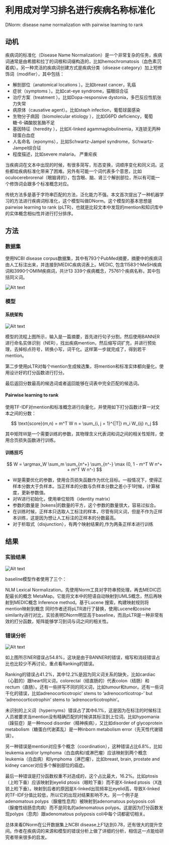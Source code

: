 # 利用成对学习排名进行疾病名称标准化

DNorm: disease name normalization with pairwise learning to rank

## 动机

疾病词的标准化（Disease Name Normalization）是一个非常复杂的任务，疾病词通常是由希腊和拉丁的词根和词缀构造的，比如hemochromatosis（血色素沉着病）。另一种灵活的疾病词创建方式是疾病分类（disease category）加上短修饰词（modifier），其中包括：

* 解剖部位（anatomical locations ）。比如breast cancer，乳癌
* 症状（symptoms ）。比如cat-eye syndrome，猫眼综合征
* 治疗方案（treatment ）。比如Dopa-responsive dystonia，多巴反应性肌张力失常
* 病原体（causative agent）。比如staph infection，葡萄球菌感染
* 生物分子病因（biomolecular etiology ），比如G6PD deficiency，葡萄糖-6-磷酸脱氢酶不足
* 基因特征（heredity ），比如X-linked agammaglobulinemia，X连锁无丙种球蛋白血症
* 人名命名（eponyms），比如Schwartz-Jampel syndrome，Schwartz-Jampel综合征
* 程度描述，比如severe malaria， 严重疟疾


当疾病词在文本中出现的时候，有很多简写，形态变换，词顺序变化和同义词。这些都给疾病标准化带来了困难。另外有可能一个词代表多个意思，比如oculocerebrorenal（眼脑肾的），包含眼、脑、肾三个解剖部位，所以有可能一个修饰词会跟多个标准概念对应。

传统方法多是基于字符串匹配的方法，泛化能力不强。本文首次提出了一种机器学习的方法进行疾病词标准化，这个模型叫做DNorm。这个模型的基本思想是pairwise learning to rank (pLTR)，也就是比较文本中发现的mention和知识库中的实体概念相似性并进行打分排序。

## 方法

### 数据集

使用NCBI disease corpus数据集，其中有793个PubMed摘要，摘要中的疾病词由人工标注出来，并连接到MEDIC疾病词表上。MEDIC, 包含11583个MeSH疾病词和3990个OMIM疾病词，共计13 339个疾病概念，75761个疾病名称，其中包括同义词。

![Alt text](_img/dnorm-tab1.png)

### 模型

#### 系统架构

![Alt text](_img/dnorm-fig1.png)

模型的流程上图所示，输入是一篇摘要，首先进行句子分割，然后使用BANNER进行命名实体识别（NER），找出疾病mention，然后缩写词扩充，并进行预处理，去掉标点符号，转换小写，词干化。这样第一步就完成了，得到若干mention。

第二步使用pLTR对每个mention生成候选集，将mention和标准实体都向量化，使用设计好的打分函数进行打分。

最后返回分数最高的候选词或者返回能够在词表中完全匹配的候选词。


#### Pairwise learning to rank

使用TF-IDF对mention和标准概念进行向量化，并使用如下打分函数计算一对文本之间的分数：

$$
\text{score}(m,n) = m^T W n = \sum_{i, j = 1}^{|T|} m_i W_{ij} n_j
$$

其中矩阵W是一个需要训练的参数，其物理含义代表词和词之间的相关性矩阵，使用合页损失函数进行训练。

#### 训练技巧

$$
W = \argmax_W \sum_m \sum_{n^+} \sum_{n^-} \max (0, 1 - m^T W n^+ + m^T W n^-)
$$

* W是需要优化的参数，使用合页损失函数作为优化目标。一般情况下，使得正样本分数大于负样本。当正样本的分数与负样本分数之差小于1时候，计算梯度，更新参数值。
* 对W进行初始化，使用单位矩阵（identity matrix）
* 参数的数量是 |tokens|的数量的平方，这个参数的数量很大，容易过拟合。
* 在训练时候，正样本只选取人工标注的样本，尽管有同义词，但是不作为正样本训练，这是因为想让人工标注的正样本的分数最高。
* 对于析取式（disjunction），有两个映射结果的,作为两条正样本进行训练

## 结果

### 实验结果

![Alt text](_img/dnorm-tab2-tab3.png)

baseline模型作者使用了三个：

NLM Lexical Normalization。先使用Norm工具对字符串预处理，再去MEDIC匹配最长的概念
MetaMap。它能将文本中的短语自动映射到UMLS概念，然后再映射到MEDIC概念
Inference method。基于Lucene 搜索，构建映射规则将mention映射到概念
同时作者还将pLTR进行了替换，使用Lucene和cosine similarity进行对比，实验表明DNorm明显高于baseline，而且pLTR是一种非常有效的打分函数，矩阵能够学习到词与词之间的相关性。


### 错误分析

![Alt text](_img/dnorm-fig3.png)

如上图所示NER错误占54.8%，这块是由于BANNER的错误，缩写和消歧错误占比也比较少不再讨论，重点看Ranking的错误。

Ranking的错误占41.2%，其中12.2%是因为同义词关系的缺失，比如cardiac（心脏的）跟heart同义词，colorectal（结直肠的）代表colon（结肠）和rectum（直肠）。还有一些拼写不同的同义词，比如tumour和tumor。还有一些词干化的错误，比如adrenocorticotropic’ stems to ‘adrenocorticotrop-’ but ‘adrenocorticotrophin’ stems to ‘adrenocorticotrophin’。

未识别的上义词（hypernyms）错误占了其中6.1%，这是因为在标注的时候标注人员被要求当mention没有精确匹配的时候讲其标注到上位词。比如hypomania（躁狂症）是一种mood disorder（精神疾病），又比如disorder of glycoprotein metabolism（糖蛋白代谢紊乱）是一种inborn metabolism error（先天性代谢错误）。

另一种错误是mention对应多个概念（coordination），这种错误占比6.8%，比如leukemia and/or lymphoma（白血病和/或淋巴瘤）应该映射到两个概念leukemia（白血病）和lymphoma（淋巴瘤），比如breast, brain, prostate and kidney cancer对应多个解剖部位的癌症。

最后一种错误是打分函数权重不对造成的，这个占比最大，16.2%。比如ptosis（上睑下垂）应该映射到eyelid ptosis（眼睑下垂）而不是X-linked ptosis（X连锁上睑下垂）。映射到后者的原因是X-linked出现频率比eyelid高，导致X-linked的TF-IDF分值比较低，所以它的出现对结果影响不大。另一个例子是adenomatous polyps（腺瘤性息肉）被映射到adenomatous polyposis coli（腺瘤性结肠息肉病）而不是同名的adenomatous polyps。这是因为打分函数发现polyps（息肉）跟adenomatous polyposis coli中每个词都密切相关。

总体来看DNorm在公开数据集上NCBI disease上F1达到0.78，还有很大的提升空间。作者在疾病词的来源和模型的错误分析上做了详细的分析，相信这一点能给研究者带来很多的启发。
